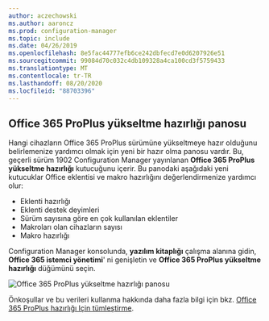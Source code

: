 ```yaml
---
author: aczechowski
ms.author: aaroncz
ms.prod: configuration-manager
ms.topic: include
ms.date: 04/26/2019
ms.openlocfilehash: 8e5fac44777efb6ce242dbfecd7e0d6207926e51
ms.sourcegitcommit: 99084d70c032c4db109328a4ca100cd3f5759433
ms.translationtype: MT
ms.contentlocale: tr-TR
ms.lasthandoff: 08/20/2020
ms.locfileid: "88703396"
---
```

## <a name="office-365-proplus-upgrade-readiness-dashboard"></a><a name="bkmk_o365"></a> Office 365 ProPlus yükseltme hazırlığı panosu

<!--4021125-->
Hangi cihazların Office 365 ProPlus sürümüne yükseltmeye hazır olduğunu belirlemenize yardımcı olmak için yeni bir hazır olma panosu vardır. Bu, geçerli sürüm 1902 Configuration Manager yayınlanan **Office 365 ProPlus yükseltme hazırlığı** kutucuğunu içerir. Bu panodaki aşağıdaki yeni kutucuklar Office eklentisi ve makro hazırlığını değerlendirmenize yardımcı olur:

- Eklenti hazırlığı
- Eklenti destek deyimleri
- Sürüm sayısına göre en çok kullanılan eklentiler
- Makroları olan cihazların sayısı
- Makro hazırlığı

Configuration Manager konsolunda, **yazılım kitaplığı** çalışma alanına gidin, **Office 365 istemci yönetimi**' ni genişletin ve **Office 365 ProPlus yükseltme hazırlığı** düğümünü seçin.

![Office 365 ProPlus yükseltme hazırlığı panosu](../../media/4021125-o365-dashboard.png)

Önkoşullar ve bu verileri kullanma hakkında daha fazla bilgi için bkz. [Office 365 ProPlus hazırlığı Için tümleştirme](/sccm/sum/deploy-use/office-365-dashboard#bkmk_o365_readiness).